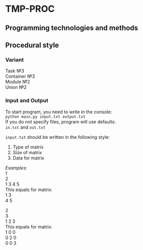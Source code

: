 # TMP-PROC
## Programming technologies and methods
## Procedural style

### Variant
Task №3\
Container №3\
Module №2\
Union №2

### Input and Output
To start program, you need to write in the console:\
`python main.py input.txt output.txt`\
If you do not specify files, program will use defaults:\
`in.txt` and `out.txt`

`input.txt` should be written in the following style:
1. Type of matrix
2. Size of matrix
3. Data for matrix

*Examples:*\
1\
2\
1 3 4 5\
This equals for matrix:\
1   3\
4   5

2\
3\
1 2 3\
This equals for matrix:\
1   0   0\
0   2   0\
0   0   3
